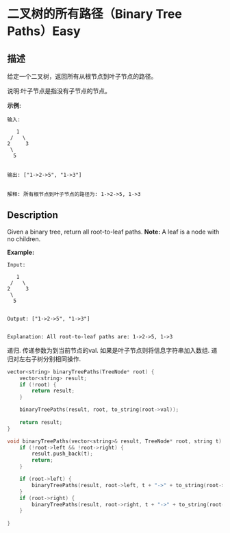 # 二叉树的所有路径（Binary Tree Paths）Easy
## 描述
给定一个二叉树，返回所有从根节点到叶子节点的路径。

说明:叶子节点是指没有子节点的节点。

**示例:**
```
输入:

   1
 /   \
2     3
 \
  5


输出: ["1->2->5", "1->3"]


解释: 所有根节点到叶子节点的路径为: 1->2->5, 1->3
```

## Description
Given a binary tree, return all root-to-leaf paths.
**Note:**
A leaf is a node with no children.

**Example:**
```
Input:

   1
 /   \
2     3
 \
  5


Output: ["1->2->5", "1->3"]


Explanation: All root-to-leaf paths are: 1->2->5, 1->3
```



递归. 传递参数为到当前节点的val. 如果是叶子节点则将信息字符串加入数组. 递归对左右子树分别相同操作.

```c++
vector<string> binaryTreePaths(TreeNode* root) {
	vector<string> result;
	if (!root) {
		return result;
	}

	binaryTreePaths(result, root, to_string(root->val));
	
	return result;
}

void binaryTreePaths(vector<string>& result, TreeNode* root, string t) {
	if (!root->left && !root->right) {
		result.push_back(t);
		return;
	}

	if (root->left) {
		binaryTreePaths(result, root->left, t + "->" + to_string(root->left->val));
	}
	if (root->right) {
		binaryTreePaths(result, root->right, t + "->" + to_string(root->right->val));
	}
	
}
```